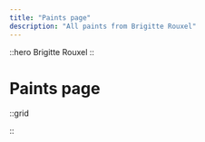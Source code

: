 ```yaml
---
title: "Paints page"
description: "All paints from Brigitte Rouxel"
---
```


::hero
Brigitte Rouxel
::

# Paints page

::grid

::
